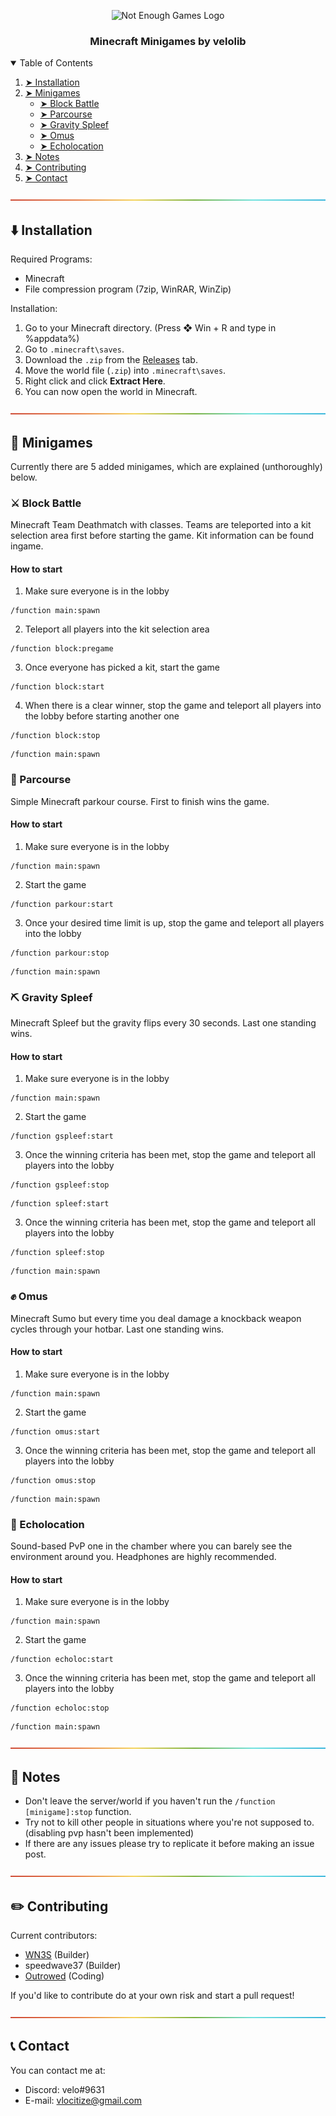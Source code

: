 <p align="center"> 
  <img src="https://github.com/velolib/Not-Enough-Games/blob/main/images/screenshots/Neghires.png?raw=true" alt="Not Enough Games Logo">
</p>
<h3 align="center"> Minecraft Minigames by velolib </h3>  



<details open="open">
<summary>Table of Contents</summary>

1. [➤ Installation](https://github.com/velolib/Not-Enough-Games#%EF%B8%8F-installation)
2. [➤ Minigames](https://github.com/velolib/Not-Enough-Games#-minigames)
   - [➤ Block Battle](https://github.com/velolib/Not-Enough-Games#%EF%B8%8F-block-battle)
   - [➤ Parcourse](https://github.com/velolib/Not-Enough-Games#-parcourse)
   - [➤ Gravity Spleef](https://github.com/velolib/Not-Enough-Games#%EF%B8%8F-gravity-spleef)
   - [➤ Omus](https://github.com/velolib/Not-Enough-Games#-omus)
   - [➤ Echolocation](https://github.com/velolib/Not-Enough-Games#-echolocation)
  1. [➤ Notes](https://github.com/velolib/Not-Enough-Games#-notes)
  2. [➤ Contributing](https://github.com/velolib/Not-Enough-Games#%EF%B8%8F-contributing)
  3. [➤ Contact]()

</details>
<p align="center">
  <img src="https://raw.githubusercontent.com/velolib/Not-Enough-Games/main/images/lines/rainbow.png" alt="Line"/>
</p>

## ⬇️ Installation
Required Programs:
- Minecraft
- File compression program (7zip, WinRAR, WinZip)

Installation:
1. Go to your Minecraft directory. (Press ❖ Win + R and type in %appdata%)
2. Go to `.minecraft\saves`.
3. Download the `.zip` from the [Releases](https://github.com/velolib/Not-Enough-Games/releases) tab.
4. Move the world file (`.zip`) into `.minecraft\saves`.
5. Right click and click **Extract Here**.
6. You can now open the world in Minecraft.

<p align="center">
  <img src="https://raw.githubusercontent.com/velolib/Not-Enough-Games/main/images/lines/rainbow.png" alt="Line"/>
</p>

## 📝 Minigames
Currently there are 5 added minigames, which are explained (unthoroughly) below.
### ⚔️ Block Battle
Minecraft Team Deathmatch with classes. Teams are teleported into a kit selection area first before starting the game. Kit information can be found ingame.
#### How to start
1. Make sure everyone is in the lobby
```
/function main:spawn
```
2. Teleport all players into the kit selection area
```
/function block:pregame
```
3. Once everyone has picked a kit, start the game
```
/function block:start
```
4. When there is a clear winner, stop the game and teleport all players into the lobby before starting another one
```
/function block:stop
```
```
/function main:spawn
```

### 🏃 Parcourse
Simple Minecraft parkour course. First to finish wins the game.
#### How to start
1. Make sure everyone is in the lobby
```
/function main:spawn
```
2. Start the game
```
/function parkour:start
```
3. Once your desired time limit is up, stop the game and teleport all players into the lobby
```
/function parkour:stop
```
```
/function main:spawn
```

### ⛏️ Gravity Spleef
Minecraft Spleef but the gravity flips every 30 seconds. Last one standing wins.
#### How to start
1. Make sure everyone is in the lobby
```
/function main:spawn
```
2. Start the game
```
/function gspleef:start
```
3. Once the winning criteria has been met, stop the game and teleport all players into the lobby
```
/function gspleef:stop
```
```
/function spleef:start
```
3. Once the winning criteria has been met, stop the game and teleport all players into the lobby
```
/function spleef:stop
```
```
/function main:spawn
```

### ✊ Omus
Minecraft Sumo but every time you deal damage a knockback weapon cycles through your hotbar. Last one standing wins.
#### How to start
1. Make sure everyone is in the lobby
```
/function main:spawn
```
2. Start the game
```
/function omus:start
```
3. Once the winning criteria has been met, stop the game and teleport all players into the lobby
```
/function omus:stop
```
```
/function main:spawn
```

### 🦇 Echolocation
Sound-based PvP one in the chamber where you can barely see the environment around you. Headphones are highly recommended.
#### How to start
1. Make sure everyone is in the lobby
```
/function main:spawn
```
2. Start the game
```
/function echoloc:start
```
3. Once the winning criteria has been met, stop the game and teleport all players into the lobby
```
/function echoloc:stop
```
```
/function main:spawn
```
<p align="center">
  <img src="https://raw.githubusercontent.com/velolib/Not-Enough-Games/main/images/lines/rainbow.png" alt="Line"/>
</p>

## 🎵 Notes
- Don't leave the server/world if you haven't run the `/function [minigame]:stop` function.
- Try not to kill other people in situations where you're not supposed to. (disabling pvp hasn't been implemented)
- If there are any issues please try to replicate it before making an issue post.

<p align="center">
  <img src="https://raw.githubusercontent.com/velolib/Not-Enough-Games/main/images/lines/rainbow.png" alt="Line"/>
</p>

## ✏️ Contributing
Current contributors:
- [WN3S](https://www.instagram.com/aby.cccc/) (Builder)
- speedwave37 (Builder)
- [Outrowed](https://github.com/outrowed) (Coding)

If you'd like to contribute do at your own risk and start a pull request!

<p align="center">
  <img src="https://raw.githubusercontent.com/velolib/Not-Enough-Games/main/images/lines/rainbow.png" alt="Line"/>
</p>

## 📞 Contact
You can contact me at:
- Discord: velo#9631
- E-mail: vlocitize@gmail.com
